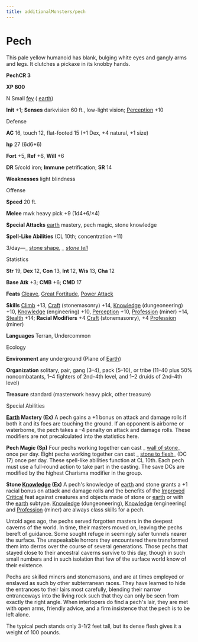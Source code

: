 ```yaml
---
title: additionalMonsters/pech
---
```

# Pech

This pale yellow humanoid has blank, bulging white eyes and gangly arms and legs. It clutches a pickaxe in its knobby hands.

**PechCR 3**

**XP 800**

N Small [fey](monsters/creatureTypes.md#_fey) ( [earth](monsters/creatureTypes.md#_earth-subtype))

**Init** +1; **Senses** darkvision 60 ft., low-light vision; [Perception](additionalMonsters/../skills/perception.md#_perception) +10

Defense

**AC** 16, touch 12, flat-footed 15 (+1 Dex, +4 natural, +1 size)

**hp** 27 (6d6+6)

**Fort** +5, **Ref** +6, **Will** +6

**DR** 5/cold iron; **Immune** petrification; **SR** 14

**Weaknesses** light blindness

Offense

**Speed** 20 ft.

**Melee** mwk heavy pick +9 (1d4+6/×4)

**Special Attacks** [earth](monsters/creatureTypes.md#_earth-subtype) mastery, pech magic, stone knowledge

**Spell-Like Abilities** (CL 10th; concentration +11)

3/day—_ [stone shape](additionalMonsters/../spells/stoneShape.md#_stone-shape)_, _ [stone tell](additionalMonsters/../spells/stoneTell.md#_stone-tell)_

Statistics

**Str** 19, **Dex** 12, **Con** 13, **Int** 12, **Wis** 13, **Cha** 12

**Base Atk** +3; **CMB** +6; **CMD** 17

**Feats** [Cleave](additionalMonsters/../feats.md#_cleave), [Great Fortitude](additionalMonsters/../feats.md#_great-fortitude), [Power Attack](additionalMonsters/../feats.md#_power-attack)

**Skills** [Climb](additionalMonsters/../skills/climb.md#_climb) +13, [Craft](additionalMonsters/../skills/craft.md#_craft) (stonemasonry) +14, [Knowledge](additionalMonsters/../skills/knowledge.md#_knowledge) (dungeoneering) +10, [Knowledge](additionalMonsters/../skills/knowledge.md#_knowledge) (engineering) +10, [Perception](additionalMonsters/../skills/perception.md#_perception) +10, [Profession](additionalMonsters/../skills/profession.md#_profession) (miner) +14, [Stealth](additionalMonsters/../skills/stealth.md#_stealth) +14; **Racial Modifiers** +4 [Craft](additionalMonsters/../skills/craft.md#_craft) (stonemasonry), +4 [Profession](additionalMonsters/../skills/profession.md#_profession) (miner)

**Languages** Terran, Undercommon

Ecology

**Environment** any underground (Plane of [Earth](monsters/creatureTypes.md#_earth-subtype))

**Organization** solitary, pair, gang (3–4), pack (5–10), or tribe (11–40 plus 50% noncombatants, 1–4 fighters of 2nd–4th level, and 1–2 druids of 2nd–4th level)

**Treasure** standard (masterwork heavy pick, other treasure)

Special Abilities

**[Earth](monsters/creatureTypes.md#_earth-subtype) Mastery (Ex)** A pech gains a +1 bonus on attack and damage rolls if both it and its foes are touching the ground. If an opponent is airborne or waterborne, the pech takes a –4 penalty on attack and damage rolls. These modifiers are not precalculated into the statistics here.

**Pech Magic (Sp)** Four pechs working together can cast _ [wall of stone](additionalMonsters/../spells/wallOfStone.md#_wall-of-stone)_ once per day. Eight pechs working together can cast _ [stone to flesh](additionalMonsters/../spells/stoneToFlesh.md#_stone-to-flesh)_ (DC 17) once per day. These spell-like abilities function at CL 10th. Each pech must use a full-round action to take part in the casting. The save DCs are modified by the highest Charisma modifier in the group.

**Stone [Knowledge](additionalMonsters/../skills/knowledge.md#_knowledge) (Ex)** A pech's knowledge of [earth](monsters/creatureTypes.md#_earth-subtype) and stone grants a +1 racial bonus on attack and damage rolls and the benefits of the [Improved Critical](additionalMonsters/../feats.md#_improved-critical) feat against creatures and objects made of stone or [earth](monsters/creatureTypes.md#_earth-subtype) or with the [earth](monsters/creatureTypes.md#_earth-subtype) subtype. [Knowledge](additionalMonsters/../skills/knowledge.md#_knowledge) (dungeoneering), [Knowledge](additionalMonsters/../skills/knowledge.md#_knowledge) (engineering) and [Profession](additionalMonsters/../skills/profession.md#_profession) (miner) are always class skills for a pech.

Untold ages ago, the pechs served forgotten masters in the deepest caverns of the world. In time, their masters moved on, leaving the pechs bereft of guidance. Some sought refuge in seemingly safer tunnels nearer the surface. The unspeakable horrors they encountered there transformed them into derros over the course of several generations. Those pechs that stayed close to their ancestral caverns survive to this day, though in such small numbers and in such isolation that few of the surface world know of their existence.

Pechs are skilled miners and stonemasons, and are at times employed or enslaved as such by other subterranean races. They have learned to hide the entrances to their lairs most carefully, blending their narrow entranceways into the living rock such that they can only be seen from exactly the right angle. When interlopers do find a pech's lair, they are met with open arms, friendly advice, and a firm insistence that the pech is to be left alone.

The typical pech stands only 3-1/2 feet tall, but its dense flesh gives it a weight of 100 pounds.

